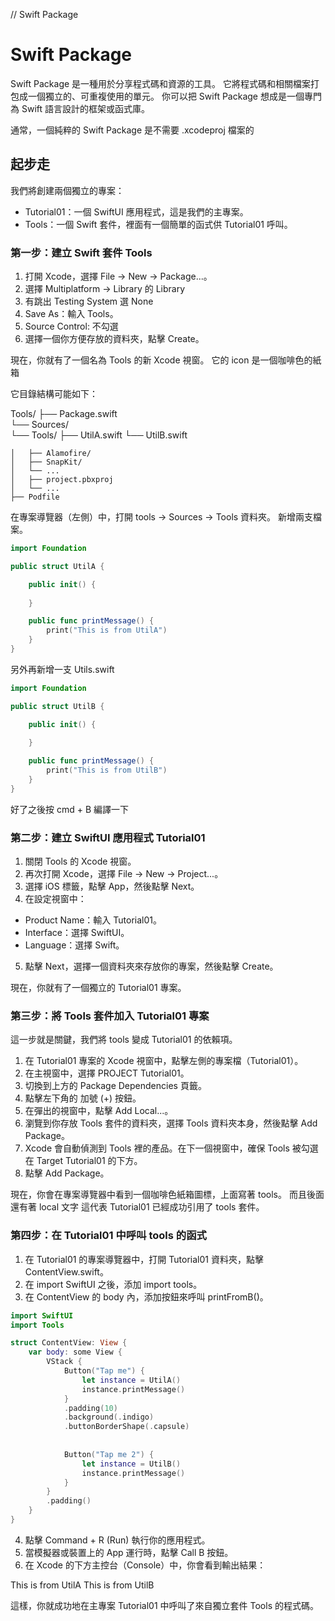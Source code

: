 // Swift Package

# Swift Package

Swift Package 是一種用於分享程式碼和資源的工具。
它將程式碼和相關檔案打包成一個獨立的、可重複使用的單元。
你可以把 Swift Package 想成是一個專門為 Swift 語言設計的框架或函式庫。

通常，一個純粹的 Swift Package 是不需要 .xcodeproj 檔案的

## 起步走

我們將創建兩個獨立的專案：
 - Tutorial01：一個 SwiftUI 應用程式，這是我們的主專案。
 - Tools：一個 Swift 套件，裡面有一個簡單的函式供 Tutorial01 呼叫。

### 第一步：建立 Swift 套件 Tools

1. 打開 Xcode，選擇 File -> New -> Package...。
2. 選擇 Multiplatform -> Library 的 Library
3. 有跳出 Testing System 選 None
4. Save As：輸入 Tools。
5. Source Control: 不勾選
6. 選擇一個你方便存放的資料夾，點擊 Create。

現在，你就有了一個名為 Tools 的新 Xcode 視窗。
它的 icon 是一個咖啡色的紙箱

它目錄結構可能如下：

Tools/
├── Package.swift         
└── Sources/          
    └── Tools/
        ├── UtilA.swift
        └── UtilB.swift


```範例複製用                
│   ├── Alamofire/
│   ├── SnapKit/
│   └── ...
│   ├── project.pbxproj
│   └── ...
├── Podfile 
```

在專案導覽器（左側）中，打開 tools -> Sources -> Tools 資料夾。
新增兩支檔案。

```swift
import Foundation

public struct UtilA {

    public init() {
        
    }

    public func printMessage() {
        print("This is from UtilA")
    }
}
```

另外再新增一支 Utils.swift
```swift
import Foundation

public struct UtilB {

    public init() {
        
    }

    public func printMessage() {
        print("This is from UtilB")
    }
}
```

好了之後按 cmd + B 編譯一下



### 第二步：建立 SwiftUI 應用程式 Tutorial01

1. 關閉 Tools 的 Xcode 視窗。
2. 再次打開 Xcode，選擇 File -> New -> Project...。
3. 選擇 iOS 標籤，點擊 App，然後點擊 Next。
4. 在設定視窗中：
  - Product Name：輸入 Tutorial01。
  - Interface：選擇 SwiftUI。
  - Language：選擇 Swift。
5. 點擊 Next，選擇一個資料夾來存放你的專案，然後點擊 Create。

現在，你就有了一個獨立的 Tutorial01 專案。


### 第三步：將 Tools 套件加入 Tutorial01 專案

這一步就是關鍵，我們將 tools 變成 Tutorial01 的依賴項。

1. 在 Tutorial01 專案的 Xcode 視窗中，點擊左側的專案檔（Tutorial01）。
2. 在主視窗中，選擇 PROJECT Tutorial01。
3. 切換到上方的 Package Dependencies 頁籤。
4. 點擊左下角的 加號 (+) 按鈕。
5. 在彈出的視窗中，點擊 Add Local...。
6. 瀏覽到你存放 Tools 套件的資料夾，選擇 Tools 資料夾本身，然後點擊 Add Package。
7. Xcode 會自動偵測到 Tools 裡的產品。在下一個視窗中，確保 Tools 被勾選在 Target Tutorial01 的下方。
8. 點擊 Add Package。

現在，你會在專案導覽器中看到一個咖啡色紙箱圖標，上面寫著 tools。
而且後面還有著 local 文字
這代表 Tutorial01 已經成功引用了 tools 套件。


### 第四步：在 Tutorial01 中呼叫 tools 的函式

1. 在 Tutorial01 的專案導覽器中，打開 Tutorial01 資料夾，點擊 ContentView.swift。
2. 在 import SwiftUI 之後，添加 import tools。
3. 在 ContentView 的 body 內，添加按鈕來呼叫 printFromB()。

```Swift
import SwiftUI
import Tools

struct ContentView: View {
    var body: some View {
        VStack {
            Button("Tap me") {
                let instance = UtilA()
                instance.printMessage()
            }
            .padding(10)
            .background(.indigo)
            .buttonBorderShape(.capsule)
            
            
            Button("Tap me 2") {
                let instance = UtilB()
                instance.printMessage()
            }
        }
        .padding()       
    }
}
```

4. 點擊 Command + R (Run) 執行你的應用程式。
5. 當模擬器或裝置上的 App 運行時，點擊 Call B 按鈕。
6. 在 Xcode 的下方主控台（Console）中，你會看到輸出結果：

This is from UtilA
This is from UtilB

這樣，你就成功地在主專案 Tutorial01 中呼叫了來自獨立套件 Tools 的程式碼。
